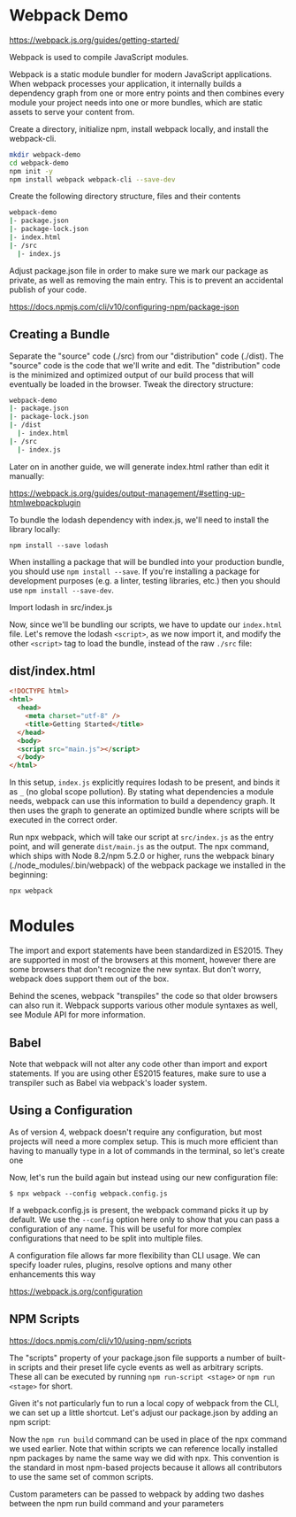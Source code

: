 # Webpack Demo

<https://webpack.js.org/guides/getting-started/>

Webpack is used to compile JavaScript modules.

Webpack is a static module bundler for modern JavaScript applications. When webpack processes your application, it internally builds a dependency graph from one or more entry points and then combines every module your project needs into one or more bundles, which are static assets to serve your content from.

Create a directory, initialize npm, install webpack locally, and install the webpack-cli.

```bash
mkdir webpack-demo
cd webpack-demo
npm init -y
npm install webpack webpack-cli --save-dev
```

Create the following directory structure, files and their contents

```bash
webpack-demo
|- package.json
|- package-lock.json
|- index.html
|- /src
  |- index.js
```

Adjust package.json file in order to make sure we mark our package as private, as well as removing the main entry. This is to prevent an accidental publish of your code.

<https://docs.npmjs.com/cli/v10/configuring-npm/package-json>

## Creating a Bundle

Separate the "source" code (./src) from our "distribution" code (./dist). The "source" code is the code that we'll write and edit. The "distribution" code is the minimized and optimized output of our build process that will eventually be loaded in the browser. Tweak the directory structure:

```bash
webpack-demo
|- package.json
|- package-lock.json
|- /dist
  |- index.html
|- /src
  |- index.js
```

Later on in another guide, we will generate index.html rather than edit it manually:

<https://webpack.js.org/guides/output-management/#setting-up-htmlwebpackplugin>

To bundle the lodash dependency with index.js, we'll need to install the library locally:

`npm install --save lodash`

When installing a package that will be bundled into your production bundle, you should use `npm install --save`. If you're installing a package for development purposes (e.g. a linter, testing libraries, etc.) then you should use `npm install --save-dev`.

Import lodash in src/index.js

Now, since we'll be bundling our scripts, we have to update our `index.html` file. Let's remove the lodash `<script>`, as we now import it, and modify the other `<script>` tag to load the bundle, instead of the raw `./src` file:

## dist/index.html

```html
<!DOCTYPE html>
<html>
  <head>
    <meta charset="utf-8" />
    <title>Getting Started</title>
  </head>
  <body>
  <script src="main.js"></script>
  </body>
</html>
```

In this setup, `index.js` explicitly requires lodash to be present, and binds it as `_` (no global scope pollution). By stating what dependencies a module needs, webpack can use this information to build a dependency graph. It then uses the graph to generate an optimized bundle where scripts will be executed in the correct order.

Run npx webpack, which will take our script at `src/index.js` as the entry point, and will generate `dist/main.js` as the output. The npx command, which ships with Node 8.2/npm 5.2.0 or higher, runs the webpack binary (./node_modules/.bin/webpack) of the webpack package we installed in the beginning:

`npx webpack`

# Modules

The import and export statements have been standardized in ES2015. They are supported in most of the browsers at this moment, however there are some browsers that don't recognize the new syntax. But don't worry, webpack does support them out of the box.

Behind the scenes, webpack "transpiles" the code so that older browsers can also run it. Webpack supports various other module syntaxes as well, see Module API for more information.

## Babel

Note that webpack will not alter any code other than import and export statements. If you are using other ES2015 features, make sure to use a transpiler such as Babel via webpack's loader system.

## Using a Configuration

As of version 4, webpack doesn't require any configuration, but most projects will need a more complex setup. This is much more efficient than having to manually type in a lot of commands in the terminal, so let's create one

Now, let's run the build again but instead using our new configuration file:

`$ npx webpack --config webpack.config.js`

If a webpack.config.js is present, the webpack command picks it up by default. We use the `--config` option here only to show that you can pass a configuration of any name. This will be useful for more complex configurations that need to be split into multiple files.

A configuration file allows far more flexibility than CLI usage. We can specify loader rules, plugins, resolve options and many other enhancements this way

<https://webpack.js.org/configuration>

## NPM Scripts

<https://docs.npmjs.com/cli/v10/using-npm/scripts>

The "scripts" property of your package.json file supports a number of built-in scripts and their preset life cycle events as well as arbitrary scripts. These all can be executed by running `npm run-script <stage>` or `npm run <stage>` for short.

Given it's not particularly fun to run a local copy of webpack from the CLI, we can set up a little shortcut. Let's adjust our package.json by adding an npm script:

Now the `npm run build` command can be used in place of the npx command we used earlier. Note that within scripts we can reference locally installed npm packages by name the same way we did with npx. This convention is the standard in most npm-based projects because it allows all contributors to use the same set of common scripts.

Custom parameters can be passed to webpack by adding two dashes between the npm run build command and your parameters